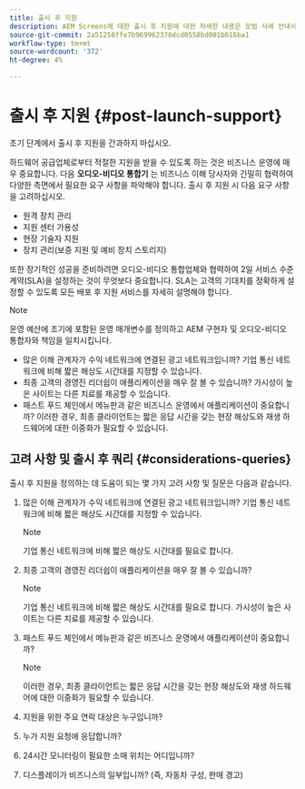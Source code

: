 ```yaml
---
title: 출시 후 지원
description: AEM Screens에 대한 출시 후 지원에 대한 자세한 내용은 모범 사례 안내서를 참조하세요.
source-git-commit: 2a51258ffe7b969962378dcd0558bd001b616ba1
workflow-type: tm+mt
source-wordcount: '372'
ht-degree: 4%

---
```



# 출시 후 지원 {#post-launch-support}


초기 단계에서 출시 후 지원을 간과하지 마십시오.

하드웨어 공급업체로부터 적절한 지원을 받을 수 있도록 하는 것은 비즈니스 운영에 매우 중요합니다. 다음 **오디오-비디오 통합기** 는 비즈니스 이해 당사자와 긴밀히 협력하여 다양한 측면에서 필요한 요구 사항을 파악해야 합니다.
출시 후 지원 시 다음 요구 사항을 고려하십시오.

* 원격 장치 관리
* 지원 센터 가용성
* 현장 기술자 지원
* 장치 관리(보증 지원 및 예비 장치 스토리지)

또한 장기적인 성공을 준비하려면 오디오-비디오 통합업체와 협력하여 2일 서비스 수준 계약(SLA)을 설정하는 것이 무엇보다 중요합니다. SLA는 고객의 기대치를 정확하게 설정할 수 있도록 모든 배포 후 지원 서비스를 자세히 설명해야 합니다.

>[!NOTE]
>
>운영 예산에 조기에 포함된 운영 매개변수를 정의하고 AEM 구현자 및 오디오-비디오 통합자와 책임을 일치시킵니다.
>
>* 많은 이해 관계자가 수익 네트워크에 연결된 광고 네트워크입니까? 기업 통신 네트워크에 비해 짧은 해상도 시간대를 지정할 수 있습니다.
>* 최종 고객의 경영진 리더쉽이 애플리케이션을 매우 잘 볼 수 있습니까? 가시성이 높은 사이트는 다른 치료를 제공할 수 있습니다.
>* 패스트 푸드 체인에서 메뉴판과 같은 비즈니스 운영에서 애플리케이션이 중요합니까? 이러한 경우, 최종 클라이언트는 짧은 응답 시간을 갖는 현장 해상도와 재생 하드웨어에 대한 이중화가 필요할 수 있습니다.

## 고려 사항 및 출시 후 쿼리 {#considerations-queries}

출시 후 지원을 정의하는 데 도움이 되는 몇 가지 고려 사항 및 질문은 다음과 같습니다.

1. 많은 이해 관계자가 수익 네트워크에 연결된 광고 네트워크입니까? 기업 통신 네트워크에 비해 짧은 해상도 시간대를 지정할 수 있습니다.
 
   >[!NOTE]
   >
   > 기업 통신 네트워크에 비해 짧은 해상도 시간대를 필요로 합니다.

1. 최종 고객의 경영진 리더쉽이 애플리케이션을 매우 잘 볼 수 있습니까?

   >[!NOTE]
   >
   > 기업 통신 네트워크에 비해 짧은 해상도 시간대를 필요로 합니다. 가시성이 높은 사이트는 다른 치료를 제공할 수 있습니다.

1. 패스트 푸드 체인에서 메뉴판과 같은 비즈니스 운영에서 애플리케이션이 중요합니까?

   >[!NOTE]
   >
   > 이러한 경우, 최종 클라이언트는 짧은 응답 시간을 갖는 현장 해상도와 재생 하드웨어에 대한 이중화가 필요할 수 있습니다.

1. 지원을 위한 주요 연락 대상은 누구입니까?

1. 누가 지원 요청에 응답합니까?

1. 24시간 모니터링이 필요한 소매 위치는 어디입니까?

1. 디스플레이가 비즈니스의 일부입니까? (즉, 자동차 구성, 판매 경고)
